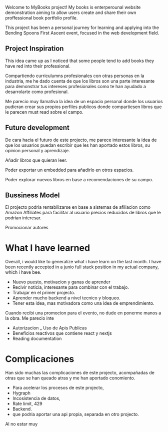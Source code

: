Welcome to MyBooks project!
My books is enterperounal website demonstration aiming to allow users create and share their own proffessional book portfolio profile.

This project has been a personal journey for learning and applying into the Bending Spoons First Ascent event, focused in the web development field.

## Project Inspiration
This idea came up as I noticed that some people tend to add books they have red into their professional.

Compartiendo curriculumns profesionales con otras personas en la industria, me he dado cuenta de que los libros son una parte interesante para demonstrar tus intereses profesionales como te han ayudado a desarrolarte como profesional.

Me parecio muy llamativa la idea de un espacio personal donde los usuarios pudieran crear sus propios perfiles publicos donde compartiesen libros que le parecen must read sobre el campo.

## Future development

De cara hacia el futuro de este projecto, me parece interesante la idea de que los usuarios puedan escribir que les han aportado estos libros, su opinion personal y aprendizaje.

Añadir libros que quieran leer.

Poder exportar un embedded para añadirlo en otros espacios.

Poder explorar nuevos libros en base a recomendaciones de su campo.

## Bussiness Model

El projecto podria rentabilizarse en base a sistemas de afiliacion como Amazon Affiliates para facilitar al usuario precios reducidos de libros que le podrian interesar.

Promocionar autores

# What I have learned
Overall, i would like to generalize what i have learn on the last month. I have been recently accepted in a junio full stack position in my actual company, which i have bee.

- Nuevo puesto, motivacion y ganas de aprender
- Recivir noticia, interesante para combinar con el trabajo.
- Trabajar en el primer projecto.
- Aprender mucho backend a nivel tecnico y bloqueo.
- Tener esta idea, mas motivadora como una idea de emprendimiento.

Cuando recibi una promocion para el evento, no dude en ponerme manos a la obra. Me parecio inte

- Autorizacion
_ Uso de Apis Publicas
- Beneficios reactivos que contiene react y nextjs
- Reading documentation

# Complicaciones
Han sido muchas las complicaciones de este projecto, acompañadas de otras que se han queado atras y me han aportado conomiento.
- Para acelerar los procesos de este projecto,
- Hygraph
- Incosistencia de datos,
- Rate limit, 429
- Backend.
- que podria aportar una api propia, separada en otro projecto.

Al no estar muy
